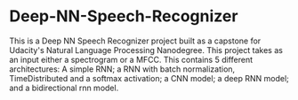 # Deep-NN-Speech-Recognizer
This is a Deep NN Speech Recognizer project built as a capstone for Udacity's Natural Language Processing Nanodegree.
This project takes as an input either a spectrogram or a MFCC.
This contains 5 different architectures: A simple RNN; a RNN with batch normalization, TimeDistributed and a softmax activation; a CNN model; a deep RNN model; and a bidirectional rnn model.

